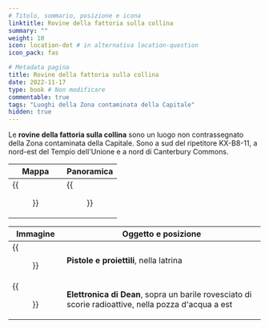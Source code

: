 ```yaml
---
# Titolo, sommario, posizione e icona
linktitle: Rovine della fattoria sulla collina
summary: ""
weight: 10
icon: location-dot # in alternativa location-question
icon_pack: fas

# Metadata pagina
title: Rovine della fattoria sulla collina
date: 2022-11-17
type: book # Non modificare
commentable: true
tags: "Luoghi della Zona contaminata della Capitale"
hidden: true
---
```


<div class="fo3">



Le **rovine della fattoria sulla collina** sono un luogo non contrassegnato della Zona contaminata della Capitale. Sono a sud del ripetitore KX-B8-11, a nord-est del Tempio dell'Unione e a nord di Canterbury Commons.

| Mappa                                          | Panoramica                                 |
| ---------------------------------------------- | ------------------------------------------ |
| {{<figure src="fo3/Hilltop_Farm_Ruins_loc.webp">}} | {{<figure src="fo3/Hilltop_Farm_Ruins.webp">}} |

| Immagine                                                                   | Oggetto e posizione                                                                                  |
| -------------------------------------------------------------------------- | ---------------------------------------------------------------------------------------------------- |
| {{<figure src="fo3/Hilltop_Farm_ruins_Guns_and_Bullets_near_farmhouse.webp">}} | **Pistole e proiettili**, nella latrina                                                              |
| {{<figure src="fo3/Hilltop_Farm_ruins_Dean's_Electronics.webp">}}              | **Elettronica di Dean**, sopra un barile rovesciato di scorie radioattive, nella pozza d'acqua a est |

</div>
